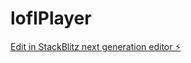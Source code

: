 # lofIPlayer

[Edit in StackBlitz next generation editor ⚡️](https://stackblitz.com/~/github.com/NovikovIlya/lofIPlayer)